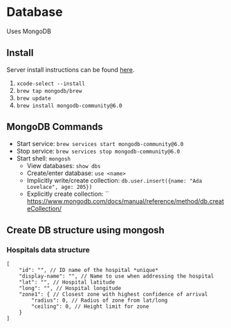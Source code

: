 # Database

Uses MongoDB

## Install

Server install instructions can be found [here](https://www.mongodb.com/docs/manual/tutorial/install-mongodb-on-os-x/).

1. `xcode-select --install`
2. `brew tap mongodb/brew`
3. `brew update`
4. `brew install mongodb-community@6.0`


## MongoDB Commands

* Start service: `brew services start mongodb-community@6.0`
* Stop service: `brew services stop mongodb-community@6.0`
* Start shell: `mongosh`
    * View databases: `show dbs`
    * Create/enter database: `use <name>`
    * Implicitly write/create collection: `db.user.insert({name: "Ada Lovelace", age: 205})`
    * Explicitly create collection: `` <https://www.mongodb.com/docs/manual/reference/method/db.createCollection/>

## Create DB structure using mongosh

### Hospitals data structure

```
[
    "id": "", // ID name of the hospital *unique*
    "display-name": "", // Name to use when addressing the hospital
    "lat": "", // Hospital latitude
    "long": "", // Hospital longitude
    "zone1": { // Closest zone with highest confidence of arrival
        "radius": 0, // Radius of zone from lat/long
        "ceiling": 0, // Height limit for zone
    }
]
```

